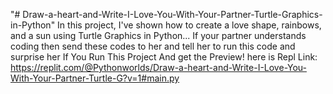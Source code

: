 "# Draw-a-heart-and-Write-I-Love-You-With-Your-Partner-Turtle-Graphics-in-Python" 
In this project, I've shown how to create a love shape, rainbows, 
and a sun using Turtle Graphics in Python...
If your partner understands coding then send these codes to her 
and tell her to run this code and surprise her
If You Run This Project And get the Preview! here is Repl Link: https://replit.com/@Pythonworlds/Draw-a-heart-and-Write-I-Love-You-With-Your-Partner-Turtle-G?v=1#main.py
